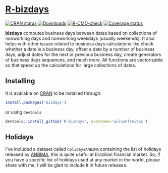 # [R-bizdays](https://cran.r-project.org/package=bizdays)

[![CRAN
status](https://www.r-pkg.org/badges/version/bizdays)](https://cran.r-project.org/package=bizdays)
[![Downloads](http://cranlogs.r-pkg.org/badges/bizdays)](https://cran.r-project.org/package=bizdays)
[![R-CMD-check](https://github.com/wilsonfreitas/R-bizdays/actions/workflows/check-standard.yaml/badge.svg)](https://github.com/wilsonfreitas/R-bizdays/actions/workflows/check-standard.yaml)
[![Coverage
status](https://codecov.io/gh/wilsonfreitas/R-bizdays/branch/master/graph/badge.svg)](https://codecov.io/github/wilsonfreitas/R-bizdays?branch=master)

**bizdays** computes business days between dates based on collections of
nonworking days and nonworking weekdays (usually weekends). It also
helps with other issues related to business days calculations like check
whether a date is a business day, offset a date by a number of business
days, adjust dates for the next or previous business day, create
generators of business days sequences, and much more. All functions are
vectorizable so that speed up the calculations for large collections of
dates.

## Installing

It is available on [CRAN](https://cran.r-project.org/package=bizdays) to
be installed through:

``` r
install.packages('bizdays')
```

or using `devtools`

``` r
devtools::install_github('R-bizdays', username='wilsonfreitas')
```

## Holidays

I've included a dataset called `holidaysANBIMA` containing the list of
holidays released by [ANBIMA](https://www.anbima.com.br/), this is quite
useful at brazilian financial market. So, if you have a specific list of
holidays used at any market in the world, please share with me, I will
be glad to include it in future releases.
